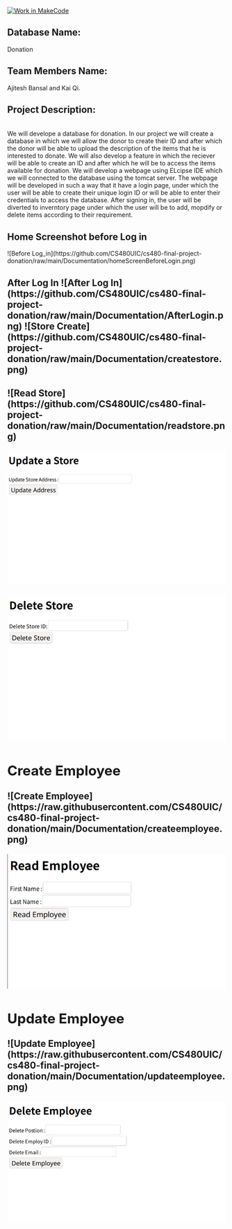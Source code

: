 [![Work in MakeCode](https://classroom.github.com/assets/work-in-make-code-c53f0c86300af1a64cdd5dc830e2509efd17c8cb483a722cacaee84d10eb8ec9.svg)](https://classroom.github.com/online_ide?assignment_repo_id=5817089&assignment_repo_type=AssignmentRepo)<br />
<h2>Database Name:</h2> Donation<br />
<h2>Team Members Name:</h2> Ajitesh Bansal and Kai Qi.<br />
<h2>Project Description:</h2><br /> We will develope a database for donation. In our project we will create a database in which we will allow
 the donor to create their ID and after which the donor will be able to upload the description of the items that he is interested to donate.
  We will also develop a feature in which the reciever will be able to create an ID and after which he will be to access the items available for
   donation. We will develop a webpage using ELcipse IDE which we will connected to the database using the tomcat server. The webpage will be
    developed in such a way that it have a login page, under which the user will be able to create their unique login ID or will be able to enter
    their credentials to access the database. After signing in, the user will be diverted to inverntory page under which the user will be to add,
     mopdify or delete items according to their requirement.
<h2>Home Screenshot before Log in</h2>
![Before Log_in](https://github.com/CS480UIC/cs480-final-project-donation/raw/main/Documentation/homeScreenBeforeLogin.png) 
<h2>After Log In 
![After Log In](https://github.com/CS480UIC/cs480-final-project-donation/raw/main/Documentation/AfterLogin.png) 
![Store Create](https://github.com/CS480UIC/cs480-final-project-donation/raw/main/Documentation/createstore.png)
<h2><Read Store</h2>
![Read Store](https://github.com/CS480UIC/cs480-final-project-donation/raw/main/Documentation/readstore.png)

![Update Store](https://github.com/CS480UIC/cs480-final-project-donation/raw/main/Documentation/updatestore.png)

![Delete Store](https://github.com/CS480UIC/cs480-final-project-donation/raw/main/Documentation/deletestore.png)
<h2>Create Employee</h2>
![Create Employee](https://raw.githubusercontent.com/CS480UIC/cs480-final-project-donation/main/Documentation/createemployee.png)

![Read Employee](https://github.com/CS480UIC/cs480-final-project-donation/raw/main/Documentation/reademployee.png) 
<h2>Update Employee</h2>
![Update Employee](https://raw.githubusercontent.com/CS480UIC/cs480-final-project-donation/main/Documentation/updateemployee.png) 

![Delete Employee](https://github.com/CS480UIC/cs480-final-project-donation/raw/main/Documentation/deleteemployee.png) 
